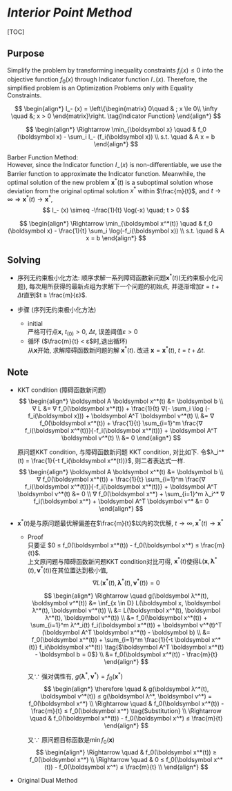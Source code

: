 # $Interior\ Point\ Method$

[TOC]

## Purpose    
Simplify the problem by transforming inequality constraints $f_i(x) \le 0$ into the objective function $f_0(x)$ through Indicator function $I_- (x)$. Therefore, the simplified problem is an Optimization Problems only with Equality Constraints.

$$
\begin{align*}
  I_- (x) = \left\{\begin{matrix}  
    0\quad & ; x \le 0\\
    \infty \quad &; x > 0
  \end{matrix}\right.  \tag{Indicator Function}
\end{align*}
$$

$$
\begin{align*}
  \Rightarrow \min_{\boldsymbol x} \quad & f_0 (\boldsymbol x) - \sum_i I_- (f_i(\boldsymbol x)) \\
  s.t. \quad & A x = b
\end{align*}
$$

Barber Function Method:  
However, since the Indicator function $I_- (x)$ is non-differentiable, we use the Barrier function to approximate the Indicator function. Meanwhile, the optimal solution of the new problem $\boldsymbol x^*(t)$ is a suboptimal solution whose deviation from the original optimal solution $x^*$ within $\frac{m}{t}$, and $t \to \infty \Rightarrow \boldsymbol x^*(t) \to \boldsymbol x^*$,
$$
I_- (x) \simeq -\frac{1}{t} \log(-x)  \quad; t > 0
$$

$$
\begin{align*}
  \Rightarrow \min_{\boldsymbol x^*(t)} \quad & f_0 (\boldsymbol x) - \frac{1}{t} \sum_i \log(-f_i(\boldsymbol x)) \\
  s.t. \quad & A x = b
\end{align*}
$$

## Solving  

- 序列无约束极小化方法: 顺序求解一系列障碍函数新问题$\boldsymbol x^*(t)$(无约束极小化问题), 每次用所获得的最新点组为求解下一个问题的初始点, 并逐渐增加$t = t + Δt$直到$t ≥ \frac{m}{ε}$.

- 步骤 (序列无约束极小化方法)
  - initial  
    严格可行点$\boldsymbol x$, $t_{(0)}>0$, $Δt$, 误差阈值$ε>0$
  - 循环 ($\frac{m}{t} < ε$时,退出循环)  
    从$\boldsymbol x$开始, 求解障碍函数新问题的解 $\boldsymbol x^*(t)$. 改进 $\boldsymbol x = \boldsymbol x^*(t)$, $t = t + Δt$.

## Note  

- KKT condition (障碍函数新问题)  
  $$
  \begin{align*}
    \boldsymbol A \boldsymbol x^*(t) &= \boldsymbol b  \\
    ∇ L &= ∇ f_0(\boldsymbol x^*(t)) + \frac{1}{t} ∇(- \sum_i \log (-f_i(\boldsymbol x))) + \boldsymbol A^T \boldsymbol v^*(t)  \\
      &= ∇ f_0(\boldsymbol x^*(t)) + \frac{1}{t} \sum_{i=1}^m \frac{∇ f_i(\boldsymbol x^*(t))}{-f_i(\boldsymbol x^*(t))} + \boldsymbol A^T \boldsymbol v^*(t)  \\
      &= 0
  \end{align*}
  $$

  原问题KKT condition, 与障碍函数新问题 KKT condition, 对比如下. 令$λ_i^*(t) = \frac{1}{-t f_i(\boldsymbol x^*(t))}$, 则二者表达式一样.
  $$
  \begin{align*}
    \boldsymbol A \boldsymbol x^*(t) &= \boldsymbol b  \\
    ∇ f_0(\boldsymbol x^*(t)) + \frac{1}{t} \sum_{i=1}^m \frac{∇ f_i(\boldsymbol x^*(t))}{-f_i(\boldsymbol x^*(t))} + \boldsymbol A^T \boldsymbol v^*(t) &= 0  \\
    ∇ f_0(\boldsymbol x^*) + \sum_{i=1}^m λ_i^* ∇ f_i(\boldsymbol x^*) + \boldsymbol A^T \boldsymbol v^* &= 0
  \end{align*}
  $$

- $\boldsymbol x^*(t)$是与原问题最优解偏差在$\frac{m}{t}$以内的次优解, $t \to \infty, \boldsymbol x^*(t) \to \boldsymbol x^*$
  - Proof  
    只要证 $0 ≤ f_0(\boldsymbol x^*(t)) - f_0(\boldsymbol x^*) ≤ \frac{m}{t}$.  
    上文原问题与障碍函数新问题KKT condition对比可得, $\boldsymbol x^*(t)$使得$L(\boldsymbol x, \boldsymbol λ^*(t), \boldsymbol v^*(t))$在其位置达到极小值, 
    $$∇ L(\boldsymbol x^*(t), \boldsymbol λ^*(t), \boldsymbol v^*(t)) = 0$$

    $$
    \begin{align*}
      \Rightarrow \quad  g(\boldsymbol λ^*(t), \boldsymbol v^*(t)) &= \inf_{x \in D} L(\boldsymbol x, \boldsymbol λ^*(t), \boldsymbol v^*(t))  \\
        &= L(\boldsymbol x^*(t), \boldsymbol λ^*(t), \boldsymbol v^*(t))  \\
        &= f_0(\boldsymbol x^*(t)) + \sum_{i=1}^m λ^*_i(t) f_i(\boldsymbol x^*(t)) + \boldsymbol v^*(t)^T (\boldsymbol A^T \boldsymbol x^*(t) - \boldsymbol b)  \\
        &= f_0(\boldsymbol x^*(t)) + \sum_{i=1}^m \frac{1}{-t \boldsymbol x^*(t)} f_i(\boldsymbol x^*(t))  \tag{$\boldsymbol A^T \boldsymbol x^*(t) - \boldsymbol b = 0$}  \\
        &= f_0(\boldsymbol x^*(t)) - \frac{m}{t}
    \end{align*}
    $$

    又$\because$ 强对偶性有, $g(\boldsymbol λ^*, \boldsymbol v^*) = f_0(\boldsymbol x^*)$
    $$
    \begin{align*}
      \therefore \quad & g(\boldsymbol λ^*(t), \boldsymbol v^*(t)) ≤ g(\boldsymbol λ^*, \boldsymbol v^*) = f_0(\boldsymbol x^*)  \\
      \Rightarrow \quad &  f_0(\boldsymbol x^*(t)) - \frac{m}{t} ≤ f_0(\boldsymbol x^*)  \tag{Substitution}  \\
      \Rightarrow \quad &  f_0(\boldsymbol x^*(t)) - f_0(\boldsymbol x^*) ≤ \frac{m}{t}
    \end{align*}
    $$

    又$\because$ 原问题目标函数是$\min f_0(\boldsymbol x)$
    $$
    \begin{align*}
      \Rightarrow \quad &  f_0(\boldsymbol x^*(t)) ≥ f_0(\boldsymbol x^*)  \\
      \Rightarrow \quad &  0 ≤ f_0(\boldsymbol x^*(t)) - f_0(\boldsymbol x^*) ≤ \frac{m}{t}  \\
    \end{align*}
    $$

- Original Dual Method
